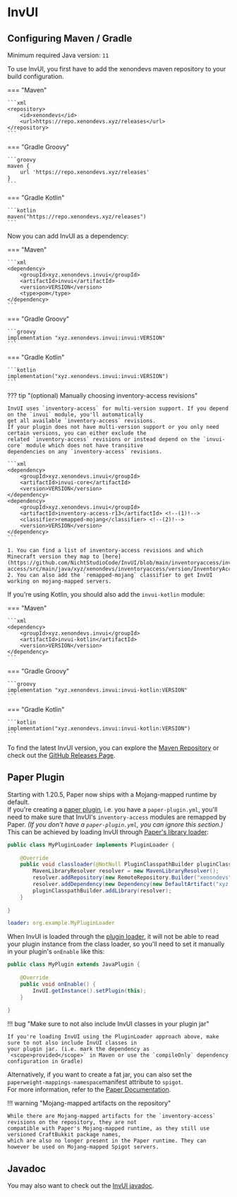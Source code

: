 # InvUI

## Configuring Maven / Gradle

Minimum required Java version: `11`

To use InvUI, you first have to add the xenondevs maven repository to your build configuration.

=== "Maven"

    ```xml
    <repository>
        <id>xenondevs</id>
        <url>https://repo.xenondevs.xyz/releases</url>
    </repository>
    ```

=== "Gradle Groovy"

    ```groovy
    maven {
        url 'https://repo.xenondevs.xyz/releases'
    }
    ```

=== "Gradle Kotlin"

    ```kotlin
    maven("https://repo.xenondevs.xyz/releases")
    ```

Now you can add InvUI as a dependency:

=== "Maven"

    ```xml
    <dependency>
        <groupId>xyz.xenondevs.invui</groupId>
        <artifactId>invui</artifactId>
        <version>VERSION</version>
        <type>pom</type>
    </dependency>
    ```

=== "Gradle Groovy"

    ```groovy
    implementation "xyz.xenondevs.invui:invui:VERSION"
    ```

=== "Gradle Kotlin"

    ```kotlin
    implementation("xyz.xenondevs.invui:invui:VERSION")
    ```

??? tip "(optional) Manually choosing inventory-access revisions"

    InvUI uses `inventory-access` for multi-version support. If you depend on the `invui` module, you'll automatically
    get all available `inventory-access` revisions.  
    If your plugin does not have multi-version support or you only need certain versions, you can either exclude the
    related `inventory-access` revisions or instead depend on the `invui-core` module which does not have transitive
    dependencies on any `inventory-access` revisions.

    ```xml
    <dependency>
        <groupId>xyz.xenondevs.invui</groupId>
        <artifactId>invui-core</artifactId>
        <version>VERSION</version>
    </dependency>
    <dependency>
        <groupId>xyz.xenondevs.invui</groupId>
        <artifactId>inventory-access-r13</artifactId> <!--(1)!-->
        <classifier>remapped-mojang</classifier> <!--(2)!-->
        <version>VERSION</version>
    </dependency>
    ```

    1. You can find a list of inventory-access revisions and which Minecraft version they map to [here](https://github.com/NichtStudioCode/InvUI/blob/main/inventoryaccess/inventory-access/src/main/java/xyz/xenondevs/inventoryaccess/version/InventoryAccessRevision.java).
    2. You can also add the `remapped-mojang` classifier to get InvUI working on mojang-mapped servers.

If you're using Kotlin, you should also add the `invui-kotlin` module:

=== "Maven"

    ```xml
    <dependency>
        <groupId>xyz.xenondevs.invui</groupId>
        <artifactId>invui-kotlin</artifactId>
        <version>VERSION</version>
    </dependency>
    ```

=== "Gradle Groovy"

    ```groovy
    implementation "xyz.xenondevs.invui:invui-kotlin:VERSION"
    ```

=== "Gradle Kotlin"

    ```kotlin
    implementation("xyz.xenondevs.invui:invui-kotlin:VERSION")
    ```

To find the latest InvUI version, you can explore the [Maven Repository](https://repo.xenondevs.xyz/#/releases/xyz/xenondevs/invui/invui/)
or check out the [GitHub Releases Page](https://github.com/NichtStudioCode/InvUI/releases).

## Paper Plugin

Starting with 1.20.5, Paper now ships with a Mojang-mapped runtime by default.  
If you're creating a [paper plugin](https://docs.papermc.io/paper/dev/getting-started/paper-plugins),
i.e. you have a `paper-plugin.yml`, you'll need to make sure that InvUI's `inventory-access` modules are remapped by Paper.
_(If you don't have a `paper-plugin.yml`, you can ignore this section.)_  
This can be achieved by loading InvUI through [Paper's library loader](https://docs.papermc.io/paper/dev/getting-started/paper-plugins#loaders):

```java title="org.example.MyPluginLoader"
public class MyPluginLoader implements PluginLoader {
    
    @Override
    public void classloader(@NotNull PluginClasspathBuilder pluginClasspathBuilder) {
        MavenLibraryResolver resolver = new MavenLibraryResolver();
        resolver.addRepository(new RemoteRepository.Builder("xenondevs", "default", "https://repo.xenondevs.xyz/releases/").build());
        resolver.addDependency(new Dependency(new DefaultArtifact("xyz.xenondevs.invui:invui:pom:VERSION"), null));
        pluginClasspathBuilder.addLibrary(resolver);
    }
    
}
```
```yaml title="paper-plugin.yml"
loader: org.example.MyPluginLoader
```

When InvUI is loaded through the [plugin loader](https://docs.papermc.io/paper/dev/getting-started/paper-plugins#loaders),
it will not be able to read your plugin instance from the class loader, so you'll need to set it manually in your plugin's `onEnable` like this:
    
```java
public class MyPlugin extends JavaPlugin {
    
    @Override
    public void onEnable() {
        InvUI.getInstance().setPlugin(this);
    }
    
}
```

!!! bug "Make sure to not also include InvUI classes in your plugin jar"

    If you're loading InvUI using the PluginLoader approach above, make sure to not also include InvUI classes in
    your plugin jar. (i.e. mark the dependency as `<scope>provided</scope>` in Maven or use the `compileOnly` dependency
    configuration in Gradle)

Alternatively, if you want to create a fat jar, you can also set the `paperweight-mappings-namespace`manifest attribute to `spigot`.  
For more information, refer to the [Paper Documentation](https://docs.papermc.io/paper/dev/project-setup#plugin-remapping).

!!! warning "Mojang-mapped artifacts on the repository"

    While there are Mojang-mapped artifacts for the `inventory-access` revisions on the repository, they are not
    compatible with Paper's Mojang-mapped runtime, as they still use versioned CraftBukkit package names,
    which are also no longer present in the Paper runtime. They can however be used on Mojang-mapped Spigot servers.

## Javadoc

You may also want to check out the [InvUI javadoc](https://invui.javadoc.xenondevs.xyz).